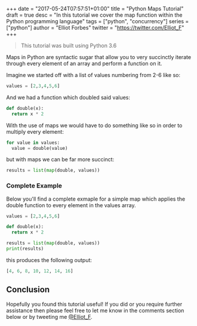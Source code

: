 +++
date = "2017-05-24T07:57:51+01:00"
title = "Python Maps Tutorial"
draft = true
desc = "In this tutorial we cover the map function within the Python programming language"
tags = ["python", "concurrency"]
series = ["python"]
author = "Elliot Forbes"
twitter = "https://twitter.com/Elliot_F"
+++

> This tutorial was built using Python 3.6

Maps in Python are syntactic sugar that allow you to very succinctly iterate through every element of an array and perform a function on it. 

Imagine we started off with a list of values numbering from 2-6 like so:

```python
values = [2,3,4,5,6]
``` 

And we had a function which doubled said values:

```python
def double(x):
  return x * 2
```

With the use of maps we would have to do something like so in order to multiply every element:

```python
for value in values:
  value = double(value)
```

but with maps we can be far more succinct:

```python
results = list(map(double, values))
```

### Complete Example

Below you'll find a complete exmaple for a simple map which applies the double function to every element in the values array.

```python
values = [2,3,4,5,6]

def double(x):
  return x * 2

results = list(map(double, values))
print(results)
```

this produces the following output:

```python
[4, 6, 8, 10, 12, 14, 16]
```

## Conclusion

Hopefully you found this tutorial useful! If you did or you require further assistance then please feel free to let me know in the comments section below or by tweeting me [@Elliot_F](https://twitter.com/elliot_f).